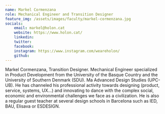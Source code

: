 ```yaml
---
name: Markel Cormenzana
role: Mechanical Engineer and Transition Designer
feature_img: /assets/images/faculty/markel-cormenzana.jpg
socials:
    email: markel@holon.cat
    website: https://www.holon.cat/
    linkedin:
    twitter:
    facebook:
    instagram: https://www.instagram.com/weareholon/
    github:
---
```

Markel Cormenzana, Transition Designer. Mechanical Engineer specialized in Product Development from the University of the Basque Country and the University of Southern Denmark (SDU). Ma Advanced Design Studies (UPC-UB). He has channeled his professional activity towards designing (product, service, systems, UX...) and innovating to dance with the complex social, economic and environmental challenges we face as a civilization. He is also a regular guest teacher at several design schools in Barcelona such as IED, BAU, Elisava or ESDESIGN.